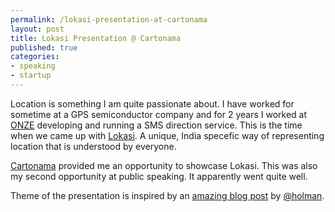 ```yaml
--- 
permalink: /lokasi-presentation-at-cartonama
layout: post
title: Lokasi Presentation @ Cartonama
published: true
categories: 
- speaking
- startup
---
```

Location is something I am quite passionate about. I have worked for sometime at a GPS semiconductor company and for 2 years I worked at <a href="http://onze.in">ONZE</a> developing and running a SMS direction service. This is the time when we came up with <a href="http://lokasi.latlong.in">Lokasi</a>. A unique, India specefic way of representing location that is understood by everyone.
 
<a href="http://cartonama.com/2012/">Cartonama</a> provided me an opportunity to showcase Lokasi. This was also my second opportunity at public speaking. It apparently went quite well.

<script async class="speakerdeck-embed" data-id="505eaff8714d9400020373d7" data-ratio="1.33507170795306" src="//speakerdeck.com/assets/embed.js"></script>

Theme of the presentation is inspired by an <a href="http://zachholman.com/posts/slide-design-for-developers/">amazing blog post</a> by <a href="http://twitter.com/holman">@holman</a>.
